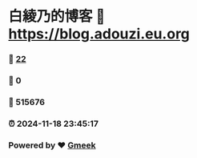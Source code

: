# 白綾乃的博客 :link: https://blog.adouzi.eu.org 
### :page_facing_up: [22](https://blog.adouzi.eu.org/tag.html) 
### :speech_balloon: 0 
### :hibiscus: 515676 
### :alarm_clock: 2024-11-18 23:45:17 
### Powered by :heart: [Gmeek](https://github.com/Meekdai/Gmeek)
